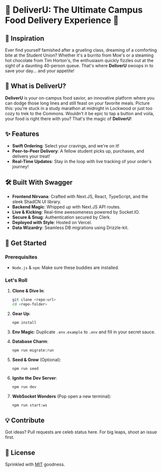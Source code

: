 # 🚀 DeliverU: The Ultimate Campus Food Delivery Experience 🚀

## 🌟 Inspiration
Ever find yourself famished after a grueling class, dreaming of a comforting bite at the Student Union? Whether it's a burrito from Moe's or a steaming hot chocolate from Tim Horton's, the enthusiasm quickly fizzles out at the sight of a daunting 40-person queue. That's where **DeliverU** swoops in to save your day... and your appetite!

## 🍔 What is DeliverU?
**DeliverU** is your on-campus food savior, an innovative platform where you can dodge those long lines and still feast on your favorite meals. Picture this: you're stuck in a study marathon at midnight in Lockwood or just too cozy to trek to the Commons. Wouldn't it be epic to tap a button and voila, your food is right there with you? That's the magic of **DeliverU**!

## ✨ Features
- **Swift Ordering**: Select your cravings, and we're on it!
- **Peer-to-Peer Delivery**: A fellow student picks up, purchases, and delivers your treat!
- **Real-Time Updates**: Stay in the loop with live tracking of your order's journey!

## 🛠️ Built With Swagger
- **Frontend Nirvana**: Crafted with Next.JS, React, TypeScript, and the sleek ShadCN UI library.
- **Backend Magic**: Whipped up with Next.JS API routes.
- **Live & Kicking**: Real-time awesomeness powered by Socket.IO.
- **Secure & Snug**: Authentication secured by Clerk.
- **Deployed with Style**: Hosted on Vercel.
- **Data Wizardry**: Seamless DB migrations using Drizzle-kit.

## 🚀 Get Started

### Prerequisites
- `Node.js` & `npm`: Make sure these buddies are installed.

### Let's Roll

1. **Clone & Dive In**:
    ```bash
    git clone <repo-url>
    cd <repo-folder>
    ```

2. **Gear Up**:
    ```bash
    npm install
    ```

3. **Env Magic**:
   Duplicate `.env.example` to `.env` and fill in your secret sauce.

4. **Database Charm**:
    ```bash
    npm run migrate:run
    ```

5. **Seed & Grow** (Optional):
    ```bash
    npm run seed
    ```

6. **Ignite the Dev Server**:
    ```bash
    npm run dev
    ```

7. **WebSocket Wonders** (Pop open a new terminal):
    ```bash
    npm run start:ws
    ```

## 💡 Contribute
Got ideas? Pull requests are celeb status here. For big leaps, shoot an issue first.

## 📜 License
Sprinkled with [MIT](https://choosealicense.com/licenses/mit/) goodness.

